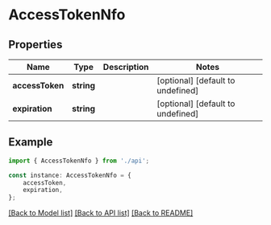 # AccessTokenNfo


## Properties

Name | Type | Description | Notes
------------ | ------------- | ------------- | -------------
**accessToken** | **string** |  | [optional] [default to undefined]
**expiration** | **string** |  | [optional] [default to undefined]

## Example

```typescript
import { AccessTokenNfo } from './api';

const instance: AccessTokenNfo = {
    accessToken,
    expiration,
};
```

[[Back to Model list]](../README.md#documentation-for-models) [[Back to API list]](../README.md#documentation-for-api-endpoints) [[Back to README]](../README.md)
